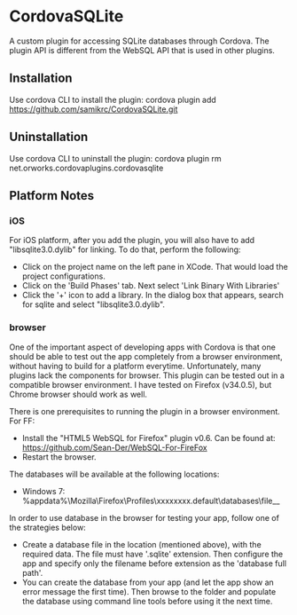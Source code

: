 CordovaSQLite
=============

A custom plugin for accessing SQLite databases through Cordova. The plugin API is different from the WebSQL API that is used in other plugins.

## Installation

Use cordova CLI to install the plugin:
    cordova plugin add https://github.com/samikrc/CordovaSQLite.git

## Uninstallation

Use cordova CLI to uninstall the plugin:
    cordova plugin rm net.orworks.cordovaplugins.cordovasqlite

## Platform Notes

### iOS

For iOS platform, after you add the plugin, you will also have to add "libsqlite3.0.dylib" for linking. To do that, perform the following:
- Click on the project name on the left pane in XCode. That would load the project configurations.
- Click on the 'Build Phases' tab. Next select 'Link Binary With Libraries'
- Click the '+' icon to add a library. In the dialog box that appears, search for sqlite and select "libsqlite3.0.dylib".

### browser

One of the important aspect of developing apps with Cordova is that one should be able to test out the app completely from a browser environment, without having to build for a platform everytime. Unfortunately, many plugins lack the components for browser. This plugin can be tested out in a compatible browser environment. I have tested on Firefox (v34.0.5), but Chrome browser should work as well.

There is one prerequisites to running the plugin in a browser environment. For FF:
- Install the "HTML5 WebSQL for Firefox" plugin v0.6. Can be found at: https://github.com/Sean-Der/WebSQL-For-FireFox
- Restart the browser.

The databases will be available at the following locations: 
- Windows 7: %appdata%\Mozilla\Firefox\Profiles\xxxxxxxx.default\databases\file__

In order to use database in the browser for testing your app, follow one of the strategies below:
- Create a database file in the location (mentioned above), with the required data. The file must have '.sqlite' extension. Then configure the app and specify only the filename before extension as the 'database full path'.
- You can create the database from your app (and let the app show an error message the first time). Then browse to the folder and populate the database using command line tools before using it the next time.
